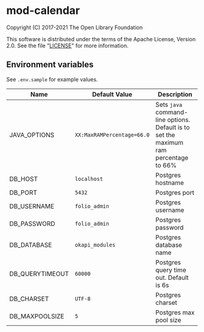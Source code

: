 # mod-calendar

Copyright (C) 2017-2021 The Open Library Foundation

This software is distributed under the terms of the Apache License, Version 2.0. See the file
"[LICENSE](LICENSE)" for more information.

## Environment variables

See `.env.sample` for example values.

| Name            | Default Value              | Description                                                                           |
| --------------- | -------------------------- | ------------------------------------------------------------------------------------- |
| JAVA_OPTIONS    | `XX:MaxRAMPercentage=66.0` | Sets `java` command-line options. Default is to set the maximum ram percentage to 66% |
| DB_HOST         | `localhost`                | Postgres hostname                                                                     |
| DB_PORT         | `5432`                     | Postgres port                                                                         |
| DB_USERNAME     | `folio_admin`              | Postgres username                                                                     |
| DB_PASSWORD     | `folio_admin`              | Postgres password                                                                     |
| DB_DATABASE     | `okapi_modules`            | Postgres database name                                                                |
| DB_QUERYTIMEOUT | `60000`                    | Postgres query time out. Default is 6s                                                |
| DB_CHARSET      | `UTF-8`                    | Postgres charset                                                                      |
| DB_MAXPOOLSIZE  | `5`                        | Postgres max pool size                                                                |

